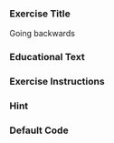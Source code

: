 ### Exercise Title
Going backwards

### Educational Text

### Exercise Instructions

### Hint

### Default Code
